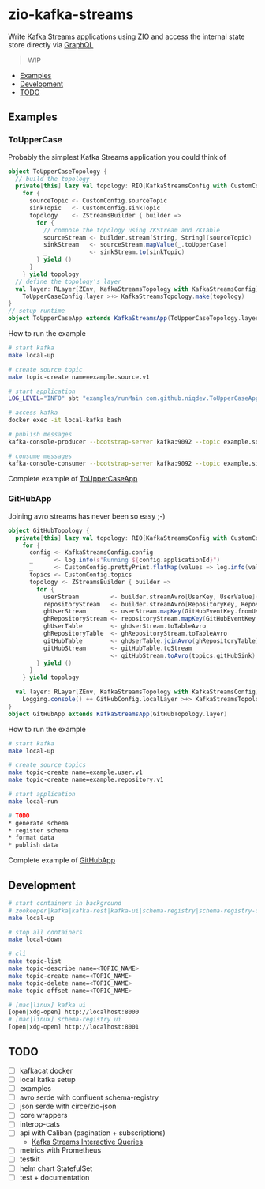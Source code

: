 # zio-kafka-streams

Write [Kafka Streams](https://docs.confluent.io/current/streams/developer-guide/index.html) applications using [ZIO](https://zio.dev) and access the internal state store directly via [GraphQL](https://ghostdogpr.github.io/caliban)

> WIP

* [Examples](#examples)
* [Development](#development)
* [TODO](#todo)

## Examples

### ToUpperCase

Probably the simplest Kafka Streams application you could think of
```scala
object ToUpperCaseTopology {
  // build the topology
  private[this] lazy val topology: RIO[KafkaStreamsConfig with CustomConfig, Topology] =
    for {
      sourceTopic <- CustomConfig.sourceTopic
      sinkTopic   <- CustomConfig.sinkTopic
      topology    <- ZStreamsBuilder { builder =>
        for {
          // compose the topology using ZKStream and ZKTable
          sourceStream <- builder.stream[String, String](sourceTopic)
          sinkStream   <- sourceStream.mapValue(_.toUpperCase)
          _            <- sinkStream.to(sinkTopic)
        } yield ()
      }
    } yield topology
  // define the topology's layer
  val layer: RLayer[ZEnv, KafkaStreamsTopology with KafkaStreamsConfig] =
    ToUpperCaseConfig.layer >+> KafkaStreamsTopology.make(topology)
}
// setup runtime
object ToUpperCaseApp extends KafkaStreamsApp(ToUpperCaseTopology.layer)
```

How to run the example
```bash
# start kafka
make local-up

# create source topic
make topic-create name=example.source.v1

# start application
LOG_LEVEL="INFO" sbt "examples/runMain com.github.niqdev.ToUpperCaseApp"

# access kafka
docker exec -it local-kafka bash

# publish messages
kafka-console-producer --bootstrap-server kafka:9092 --topic example.source.v1

# consume messages
kafka-console-consumer --bootstrap-server kafka:9092 --topic example.sink.v1
```

Complete example of [ToUpperCaseApp](https://github.com/niqdev/zio-kafka-streams/blob/master/examples/src/main/scala/com/github/niqdev/ToUpperCaseApp.scala)

### GitHubApp

Joining avro streams has never been so easy ;-)
```scala
object GitHubTopology {
  private[this] lazy val topology: RIO[KafkaStreamsConfig with CustomConfig with Logging, Topology] =
    for {
      config <- KafkaStreamsConfig.config
      _      <- log.info(s"Running ${config.applicationId}")
      _      <- CustomConfig.prettyPrint.flatMap(values => log.info(values))
      topics <- CustomConfig.topics
      topology <- ZStreamsBuilder { builder =>
        for {
          userStream         <- builder.streamAvro[UserKey, UserValue](topics.userSource)
          repositoryStream   <- builder.streamAvro[RepositoryKey, RepositoryValue](topics.repositorySource)
          ghUserStream       <- userStream.mapKey(GitHubEventKey.fromUser)
          ghRepositoryStream <- repositoryStream.mapKey(GitHubEventKey.fromRepository)
          ghUserTable        <- ghUserStream.toTableAvro
          ghRepositoryTable  <- ghRepositoryStream.toTableAvro
          gitHubTable        <- ghUserTable.joinAvro(ghRepositoryTable)(GitHubEventValue.joinUserRepository)
          gitHubStream       <- gitHubTable.toStream
          _                  <- gitHubStream.toAvro(topics.gitHubSink)
        } yield ()
      }
    } yield topology

  val layer: RLayer[ZEnv, KafkaStreamsTopology with KafkaStreamsConfig] =
    Logging.console() ++ GitHubConfig.localLayer >+> KafkaStreamsTopology.make(topology)
}
object GitHubApp extends KafkaStreamsApp(GitHubTopology.layer)
```

How to run the example
```bash
# start kafka
make local-up

# create source topics
make topic-create name=example.user.v1
make topic-create name=example.repository.v1

# start application
make local-run

# TODO
* generate schema
* register schema
* format data
* publish data
```

Complete example of [GitHubApp](https://github.com/niqdev/zio-kafka-streams/blob/master/examples/src/main/scala/com/github/niqdev/GitHubApp.scala)

## Development

```bash
# start containers in background
# zookeeper|kafka|kafka-rest|kafka-ui|schema-registry|schema-registry-ui
make local-up

# stop all containers
make local-down

# cli
make topic-list
make topic-describe name=<TOPIC_NAME>
make topic-create name=<TOPIC_NAME>
make topic-delete name=<TOPIC_NAME>
make topic-offset name=<TOPIC_NAME>

# [mac|linux] kafka ui
[open|xdg-open] http://localhost:8000
# [mac|linux] schema-registry ui
[open|xdg-open] http://localhost:8001
```

## TODO

* [ ] kafkacat docker
* [ ] local kafka setup
* [ ] examples
* [ ] avro serde with confluent schema-registry
* [ ] json serde with circe/zio-json
* [ ] core wrappers
* [ ] interop-cats
* [ ] api with Caliban (pagination + subscriptions)
    - [Kafka Streams Interactive Queries](https://docs.confluent.io/current/streams/developer-guide/interactive-queries.html)
* [ ] metrics with Prometheus
* [ ] testkit
* [ ] helm chart StatefulSet
* [ ] test + documentation
